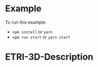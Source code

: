 # Example

To run this example:

- `npm install` or `yarn`
- `npm run start` or `yarn start`
# ETRI-3D-Description

